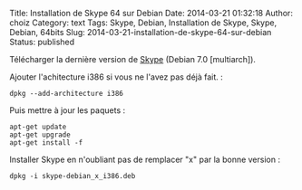 Title: Installation de Skype 64 sur Debian
Date: 2014-03-21 01:32:18
Author: choiz
Category: text
Tags: Skype, Debian, Installation de Skype, Skype, Debian, 64bits
Slug: 2014-03-21-installation-de-skype-64-sur-debian
Status: published

Télécharger la dernière version de [Skype](http://www.skype.com) (Debian
7.0 \[multiarch\]).

Ajouter l'achitecture i386 si vous ne l'avez pas déjà fait. :

    dpkg --add-architecture i386

Puis mettre à jour les paquets :

    apt-get update
    apt-get upgrade
    apt-get install -f

Installer Skype en n'oubliant pas de remplacer "x" par la bonne version :

    dpkg -i skype-debian_x_i386.deb
